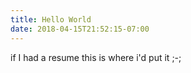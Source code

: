 ```yaml
---
title: Hello World
date: 2018-04-15T21:52:15-07:00
---
```


if I had a resume this is where i'd put it ;-;